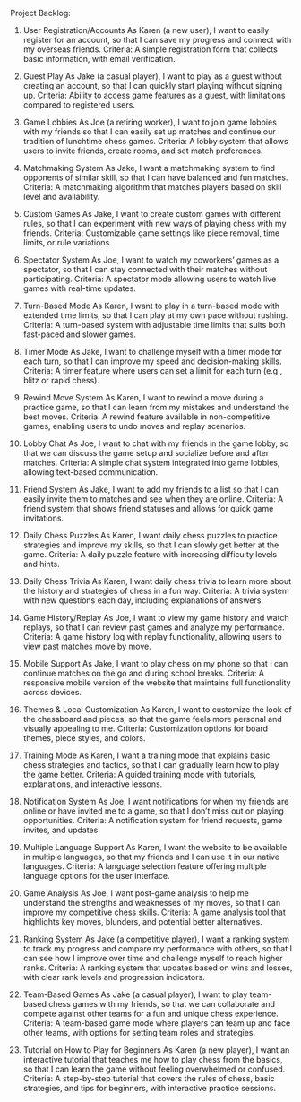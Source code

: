 Project Backlog: 

1. User Registration/Accounts
As Karen (a new user), I want to easily register for an account, so that I can save my progress and connect with my overseas friends.
Criteria: A simple registration form that collects basic information, with email verification.

2. Guest Play
As Jake (a casual player), I want to play as a guest without creating an account, so that I can quickly start playing without signing up.
Criteria: Ability to access game features as a guest, with limitations compared to registered users.

3. Game Lobbies
As Joe (a retiring worker), I want to join game lobbies with my friends so that I can easily set up matches and continue our tradition of lunchtime chess games.
Criteria: A lobby system that allows users to invite friends, create rooms, and set match preferences.

4. Matchmaking System
As Jake, I want a matchmaking system to find opponents of similar skill, so that I can have balanced and fun matches.
Criteria: A matchmaking algorithm that matches players based on skill level and availability.

5. Custom Games
As Jake, I want to create custom games with different rules, so that I can experiment with new ways of playing chess with my friends.
Criteria: Customizable game settings like piece removal, time limits, or rule variations.

6. Spectator System
As Joe, I want to watch my coworkers’ games as a spectator, so that I can stay connected with their matches without participating.
Criteria: A spectator mode allowing users to watch live games with real-time updates.

7. Turn-Based Mode
As Karen, I want to play in a turn-based mode with extended time limits, so that I can play at my own pace without rushing.
Criteria: A turn-based system with adjustable time limits that suits both fast-paced and slower games.

8. Timer Mode
As Jake, I want to challenge myself with a timer mode for each turn, so that I can improve my speed and decision-making skills.
Criteria: A timer feature where users can set a limit for each turn (e.g., blitz or rapid chess).

9. Rewind Move System
As Karen, I want to rewind a move during a practice game, so that I can learn from my mistakes and understand the best moves.
Criteria: A rewind feature available in non-competitive games, enabling users to undo moves and replay scenarios.

10. Lobby Chat
As Joe, I want to chat with my friends in the game lobby, so that we can discuss the game setup and socialize before and after matches.
Criteria: A simple chat system integrated into game lobbies, allowing text-based communication.

11. Friend System
As Jake, I want to add my friends to a list so that I can easily invite them to matches and see when they are online.
Criteria: A friend system that shows friend statuses and allows for quick game invitations.

12. Daily Chess Puzzles
As Karen, I want daily chess puzzles to practice strategies and improve my skills, so that I can slowly get better at the game.
Criteria: A daily puzzle feature with increasing difficulty levels and hints.

13. Daily Chess Trivia
As Karen, I want daily chess trivia to learn more about the history and strategies of chess in a fun way.
Criteria: A trivia system with new questions each day, including explanations of answers.

14. Game History/Replay
As Joe, I want to view my game history and watch replays, so that I can review past games and analyze my performance.
Criteria: A game history log with replay functionality, allowing users to view past matches move by move.

15. Mobile Support
As Jake, I want to play chess on my phone so that I can continue matches on the go and during school breaks.
Criteria: A responsive mobile version of the website that maintains full functionality across devices.

16. Themes & Local Customization
As Karen, I want to customize the look of the chessboard and pieces, so that the game feels more personal and visually appealing to me.
Criteria: Customization options for board themes, piece styles, and colors.

17. Training Mode
As Karen, I want a training mode that explains basic chess strategies and tactics, so that I can gradually learn how to play the game better.
Criteria: A guided training mode with tutorials, explanations, and interactive lessons.

18. Notification System
As Joe, I want notifications for when my friends are online or have invited me to a game, so that I don’t miss out on playing opportunities.
Criteria: A notification system for friend requests, game invites, and updates.

19. Multiple Language Support
As Karen, I want the website to be available in multiple languages, so that my friends and I can use it in our native languages.
Criteria: A language selection feature offering multiple language options for the user interface.

20. Game Analysis
As Joe, I want post-game analysis to help me understand the strengths and weaknesses of my moves, so that I can improve my competitive chess skills.
Criteria: A game analysis tool that highlights key moves, blunders, and potential better alternatives.

21. Ranking System
As Jake (a competitive player), I want a ranking system to track my progress and compare my performance with others, so that I can see how I improve over time and challenge myself to reach higher ranks.
Criteria: A ranking system that updates based on wins and losses, with clear rank levels and progression indicators.

22. Team-Based Games
As Jake (a casual player), I want to play team-based chess games with my friends, so that we can collaborate and compete against other teams for a fun and unique chess experience.
Criteria: A team-based game mode where players can team up and face other teams, with options for setting team roles and strategies.

23. Tutorial on How to Play for Beginners
As Karen (a new player), I want an interactive tutorial that teaches me how to play chess from the basics, so that I can learn the game without feeling overwhelmed or confused.
Criteria: A step-by-step tutorial that covers the rules of chess, basic strategies, and tips for beginners, with interactive practice sessions.
